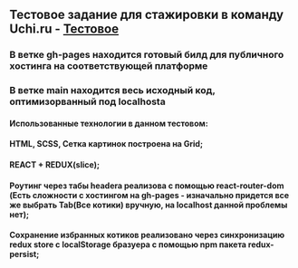 ## Тестовое задание для стажировки в команду Uchi.ru - [Тестовое](https://ysta1.github.io/UchiRuTest/)
### В ветке gh-pages находится готовый билд для публичного хостинга на соответствующей платформе
### В ветке main находится весь исходный код, оптимизорванный под localhosta
#### Использованные технологии в данном тестовом:
#### HTML, SCSS, Сетка картинок построена на Grid;
#### REACT + REDUX(slice);
#### Роутинг через табы headera реализова с помощью react-router-dom (Есть сложности с хостингом на gh-pages - изначально придется все же выбрать Tab(Все котики) вручную, на localhost данной проблемы нет);
#### Сохранение избранных котиков реализовано через синхронизацию redux store с localStorage бразуера с помощью npm пакета redux-persist;
